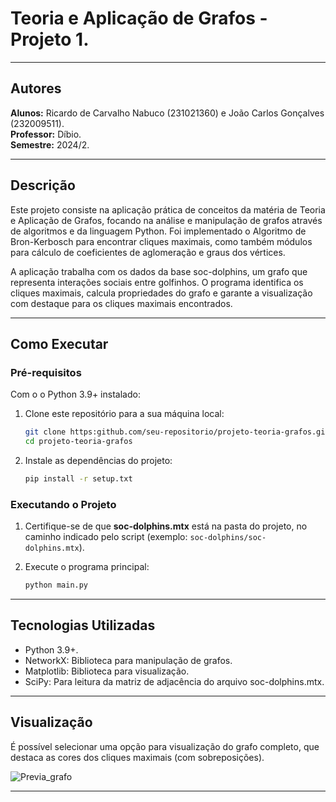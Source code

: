 # Teoria e Aplicação de Grafos - Projeto 1.

---

## Autores

**Alunos:**
Ricardo de Carvalho Nabuco (231021360) e João Carlos Gonçalves (232009511).<br>
**Professor:** Díbio.   
**Semestre:** 2024/2.

---

## Descrição

Este projeto consiste na aplicação prática de conceitos da matéria de Teoria e Aplicação de Grafos, focando na análise e manipulação de grafos através de algoritmos e da linguagem Python. Foi implementado o Algoritmo de Bron-Kerbosch para encontrar cliques maximais, como também módulos para cálculo de coeficientes de aglomeração e graus dos vértices.

A aplicação trabalha com os dados da base soc-dolphins, um grafo que representa interações sociais entre golfinhos. O programa identifica os cliques maximais, calcula propriedades do grafo e garante a visualização com destaque para os cliques maximais encontrados.

---

## Como Executar

 ### Pré-requisitos

  Com o o Python 3.9+ instalado:

 1. Clone este repositório para a sua máquina local:
    ```bash
    git clone https:github.com/seu-repositorio/projeto-teoria-grafos.git
    cd projeto-teoria-grafos
    ```

 2. Instale as dependências do projeto:
    ```bash
    pip install -r setup.txt
    ```
### Executando o Projeto

 1. Certifique-se de que **soc-dolphins.mtx** está na pasta do projeto, no caminho indicado pelo script (exemplo: `soc-dolphins/soc-dolphins.mtx`).
   
 2. Execute o programa principal:
    ```bash
    python main.py
    ```
---

## Tecnologias Utilizadas

- Python 3.9+.
- NetworkX: Biblioteca para manipulação de grafos.
- Matplotlib: Biblioteca para visualização.
- SciPy: Para leitura da matriz de adjacência do arquivo soc-dolphins.mtx.

---

## Visualização

É possível selecionar uma opção para visualização do grafo completo, que destaca as cores dos cliques maximais (com sobreposições).

![Previa_grafo](https://media.discordapp.net/attachments/1191933282032549908/1310313578833903659/image.png?ex=6744c41d&is=6743729d&hm=f3e3c2bbce6747ef18ed5811dc6b91e273848bc729e62f7dc5278542cbfe23ba&=&format=webp&quality=lossless&width=1335&height=676)


---

